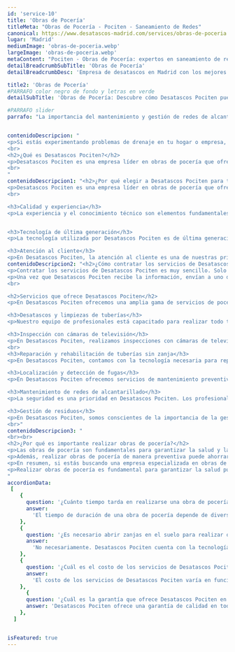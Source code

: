 ```yaml
---
id: 'service-10'
title: 'Obras de Pocería'
titleMeta: "Obras de Pocería - Pociten - Saneamiento de Redes"
canonical: https://www.desatascos-madrid.com/services/obras-de-poceria
lugar: 'Madrid'
mediumImage: 'obras-de-poceria.webp'
largeImage: 'obras-de-poceria.webp'
metaContent: "Pociten - Obras de Pocería: expertos en saneamiento de redes 🔧. Garantizamos calidad y eficiencia en nuestros trabajos. ¡Llama ya! ☎️ 647 376 782."
detailBreadcrumbSubTitle: 'Obras de Pocería'
detailBreadcrumbDesc: 'Empresa de desatascos en Madrid con los mejores precios.'

title2: 'Obras de Pocería'
#PARRAFO color negro de fondo y letras en verde
detailSubTitle: 'Obras de Pocería: Descubre cómo Desatascos Pociten puede ayudarte a resolver tus problemas'

#PARRAFO slider
parrafo: "La importancia del mantenimiento y gestión de redes de alcantarillado"


contenidoDescripcion: "
<p>Si estás experimentando problemas de drenaje en tu hogar o empresa, es posible que necesites los servicios de una empresa de pocería confiable y eficiente. En este artículo, presentamos a Desatascos Pociten, una empresa especializada en obras de pocería que se ha ganado una reputación sólida en el mercado gracias a su enfoque profesional, experiencia y calidad de servicio.</p>
<br>
<h2>¿Qué es Desatascos Pociten?</h2>
<p>Desatascos Pociten es una empresa líder en obras de pocería que ofrece servicios integrales de saneamiento y mantenimiento de redes de alcantarillado. Con una trayectoria de más de 20 años en el mercado, Desatascos Pociten se ha convertido en una de las empresas más confiables y experimentadas en su sector.</p>
<br>
"
contenidoDescripcion1: "<h2>¿Por qué elegir a Desatascos Pociten para tus obras de pocería?</h2>
<p>Desatascos Pociten es una empresa líder en obras de pocería que ofrece servicios integrales de saneamiento y mantenimiento de redes de alcantarillado. Si estás experimentando problemas de drenaje en tu hogar o empresa, Desatascos Pociten es la solución que necesitas.</p>
<br>

<h3>Calidad y experiencia</h3>
<p>La experiencia y el conocimiento técnico son elementos fundamentales en cualquier proyecto de obras de pocería. Desatascos Pociten cuenta con un equipo altamente calificado de técnicos especializados en obras de pocería, que cuentan con la formación necesaria y la experiencia práctica para garantizar la calidad del servicio prestado.</p>


<h3>Tecnología de última generación</h3>
<p>La tecnología utilizada por Desatascos Pociten es de última generación, lo que permite una mayor eficiencia y eficacia en el trabajo, reduciendo así el tiempo y los costos de la obra. Además, gracias a la tecnología utilizada, es posible realizar obras de pocería sin necesidad de abrir zanjas en el suelo, lo que reduce el impacto en el entorno y minimiza las molestias a los vecinos.</p>

<h3>Atención al cliente</h3>
<p>En Desatascos Pociten, la atención al cliente es una de nuestras prioridades. Por eso, ofrecemos un servicio personalizado y adaptado a las necesidades de cada cliente. Además, nuestro equipo de profesionales está siempre a disposición del cliente para responder cualquier duda o inquietud que pueda surgir durante el proceso.</p>"
contenidoDescripcion2: "<h2>¿Cómo contratar los servicios de Desatascos Pociten?</h2>
<p>Contratar los servicios de Desatascos Pociten es muy sencillo. Solo tienes que contactar con la empresa a través de su página web o número de teléfono y proporcionarles información sobre el tipo de obra que necesitas realizar.</p>
<p>Una vez que Desatascos Pociten recibe la información, envían a uno de sus técnicos especializados para realizar una inspección y evaluar el trabajo que se debe realizar. A continuación, se proporciona un presupuesto personalizado y adaptado a las necesidades del cliente.</p>
<br>

<h2>Servicios que ofrece Desatascos Pociten</h2>
<p>En Desatascos Pociten ofrecemos una amplia gama de servicios de pocería para hogares, empresas y municipios. Entre nuestros servicios destacan:</p>

<h3>Desatascos y limpiezas de tuberías</h3>
<p>Nuestro equipo de profesionales está capacitado para realizar todo tipo de desatascos y limpiezas de tuberías. Utilizamos equipos de alta presión y tecnología de última generación para garantizar la máxima eficacia y rapidez en el trabajo.</p>

<h3>Inspección con cámaras de televisión</h3>
<p>En Desatascos Pociten, realizamos inspecciones con cámaras de televisión para detectar y localizar problemas en las tuberías y alcantarillas. Esta tecnología nos permite identificar con precisión la causa del problema, lo que facilita la resolución del mismo.</p>
<br>
<h3>Reparación y rehabilitación de tuberías sin zanja</h3>
<p>En Desatascos Pociten, contamos con la tecnología necesaria para reparar y rehabilitar tuberías sin necesidad de abrir zanjas en el suelo. Esto reduce el impacto en el entorno y minimiza las molestias a los vecinos.</p>

<h3>Localización y detección de fugas</h3>
<p>En Desatascos Pociten ofrecemos servicios de mantenimiento preventivo y correctivo de redes de alcantarillado. Realizamos limpiezas periódicas y revisiones técnicas para detectar y solucionar problemas antes de que se conviertan en grandes averías./h3>

<h3>Mantenimiento de redes de alcantarillado</h3>
<p>La seguridad es una prioridad en Desatascos Pociten. Los profesionales de la empresa están capacitados en las técnicas y medidas de seguridad necesarias para operar la retroexcavadora de manera segura y evitar accidentes. Además, la empresa cuenta con un riguroso programa de mantenimiento preventivo para garantizar que la maquinaria esté en perfectas condiciones de funcionamiento.</p>

<h3>Gestión de residuos</h3>
<p>En Desatascos Pociten, somos conscientes de la importancia de la gestión de residuos en las obras de pocería. Por eso, ofrecemos un servicio de gestión de residuos seguro y eficiente, que garantiza la protección del medio ambiente y la salud pública.</p>
<br>"
contenidoDescripcion3: "
<br><br>
<h2>¿Por qué es importante realizar obras de pocería?</h2>
<p>Las obras de pocería son fundamentales para garantizar la salud y la calidad de vida de las personas. Una red de alcantarillado en mal estado puede generar problemas de contaminación y malos olores, además de ser un riesgo para la salud pública.</p>
<p>Además, realizar obras de pocería de manera preventiva puede ahorrar grandes costos en reparaciones posteriores, ya que los problemas detectados a tiempo son más fáciles y económicos de solucionar.</p>
<p>En resumen, si estás buscando una empresa especializada en obras de pocería, Desatascos Pociten es tu mejor opción. Ofrecemos servicios de alta calidad, tecnología de última generación, atención personalizada al cliente y una amplia gama de servicios adaptados a las necesidades de cada cliente.</p>
<p>Realizar obras de pocería es fundamental para garantizar la salud pública y la calidad de vida de las personas, además de evitar grandes costos en reparaciones posteriores.</p>
"
accordionData:
 [
    {
      question: '¿Cuánto tiempo tarda en realizarse una obra de pocería?',
      answer:
        'El tiempo de duración de una obra de pocería depende de diversos factores, como la complejidad del trabajo y el tamaño del proyecto.',
    },
    {
      question: '¿Es necesario abrir zanjas en el suelo para realizar obras de pocería?',
      answer:
        'No necesariamente. Desatascos Pociten cuenta con la tecnología necesaria para realizar obras de pocería sin necesidad de abrir zanjas en el suelo.',
    },
    {
      question: '¿Cuál es el costo de los servicios de Desatascos Pociten?',
      answer:
        'El costo de los servicios de Desatascos Pociten varía en función de las necesidades de cada cliente y del tipo de obra a realizar.',
    },
      {
      question: '¿Cuál es la garantía que ofrece Desatascos Pociten en sus servicios?',
      answer: 'Desatascos Pociten ofrece una garantía de calidad en todos sus servicios, y se compromete a solucionar cualquier problema que pueda surgir tras la realización de la obra.'
    },
  ]


isFeatured: true
---
```

